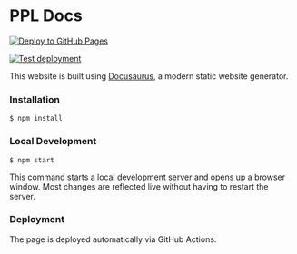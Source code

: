 # PPL Docs

[![Deploy to GitHub Pages](https://github.com/pewpewlive/ppl-docs/actions/workflows/deploy.yml/badge.svg)](https://github.com/pewpewlive/ppl-docs/actions/workflows/deploy.yml)

[![Test deployment](https://github.com/pewpewlive/docs/actions/workflows/test-deploy.yml/badge.svg)](https://github.com/pewpewlive/docs/actions/workflows/test-deploy.yml)

This website is built using [Docusaurus](https://docusaurus.io/), a modern static website generator.

### Installation

```
$ npm install
```

### Local Development

```
$ npm start
```

This command starts a local development server and opens up a browser window. Most changes are reflected live without having to restart the server.

### Deployment

The page is deployed automatically via GitHub Actions.
